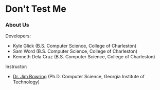 # Don't Test Me

### About Us
Developers:
* Kyle Glick (B.S. Computer Science, College of Charleston)
* Sam Word (B.S. Computer Science, College of Charleston)
* Kenneth Dela Cruz (B.S. Computer Science, College of Charleston)

Instructor:
* [Dr. Jim Bowring](http://compsci.cofc.edu/about/faculty-staff-listing/bowring-jim.php) (Ph.D. Computer Science, Georgia Institute of Technology)
